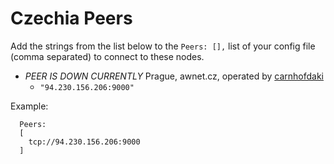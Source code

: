 # Czechia Peers

Add the strings from the list below to the `Peers: [],` list of your config file (comma separated) to connect to these nodes.

* *PEER IS DOWN CURRENTLY* Prague, awnet.cz, operated by [carnhofdaki](https://github.com/carnhofdaki)
    * `"94.230.156.206:9000"`

Example:

```
  Peers:
  [
    tcp://94.230.156.206:9000
  ]
```
